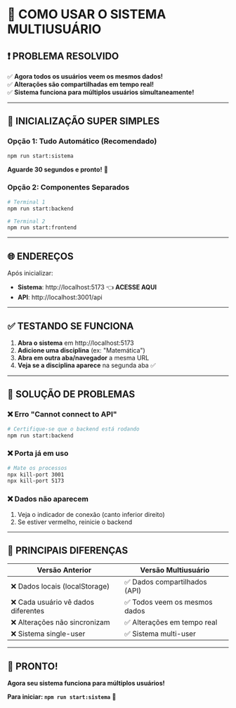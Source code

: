 # 🚀 **COMO USAR O SISTEMA MULTIUSUÁRIO**

## ❗ **PROBLEMA RESOLVIDO**
✅ **Agora todos os usuários veem os mesmos dados!**  
✅ **Alterações são compartilhadas em tempo real!**  
✅ **Sistema funciona para múltiplos usuários simultaneamente!**

---

## 🎯 **INICIALIZAÇÃO SUPER SIMPLES**

### **Opção 1: Tudo Automático (Recomendado)**
```bash
npm run start:sistema
```
**Aguarde 30 segundos e pronto!** 🎉

### **Opção 2: Componentes Separados**
```bash
# Terminal 1
npm run start:backend

# Terminal 2  
npm run start:frontend
```

---

## 🌐 **ENDEREÇOS**

Após inicializar:
- **Sistema**: http://localhost:5173 👈 **ACESSE AQUI**
- **API**: http://localhost:3001/api

---

## ✅ **TESTANDO SE FUNCIONA**

1. **Abra o sistema** em http://localhost:5173
2. **Adicione uma disciplina** (ex: "Matemática")
3. **Abra em outra aba/navegador** a mesma URL
4. **Veja se a disciplina aparece** na segunda aba ✅

---

## 🔧 **SOLUÇÃO DE PROBLEMAS**

### **❌ Erro "Cannot connect to API"**
```bash
# Certifique-se que o backend está rodando
npm run start:backend
```

### **❌ Porta já em uso**
```bash
# Mate os processos
npx kill-port 3001
npx kill-port 5173
```

### **❌ Dados não aparecem**
1. Veja o indicador de conexão (canto inferior direito)
2. Se estiver vermelho, reinicie o backend

---

## 🎯 **PRINCIPAIS DIFERENÇAS**

| **Versão Anterior** | **Versão Multiusuário** |
|---------------------|-------------------------|
| ❌ Dados locais (localStorage) | ✅ Dados compartilhados (API) |
| ❌ Cada usuário vê dados diferentes | ✅ Todos veem os mesmos dados |
| ❌ Alterações não sincronizam | ✅ Alterações em tempo real |
| ❌ Sistema single-user | ✅ Sistema multi-user |

---

## 🚀 **PRONTO!**

**Agora seu sistema funciona para múltiplos usuários!**

**Para iniciar: `npm run start:sistema`** 🎉
